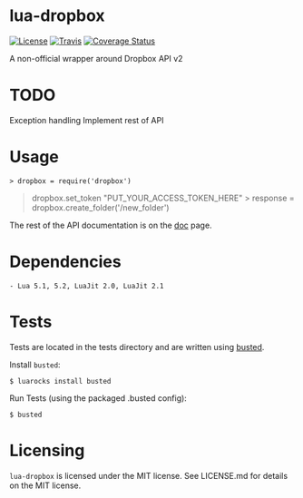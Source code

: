 lua-dropbox
====
[![License](http://img.shields.io/badge/License-MIT-brightgreen.svg)](LICENSE)
[![Travis](https://img.shields.io/travis/louis77/lua-dropbox.svg)]()
[![Coverage Status](https://coveralls.io/repos/louis77/lua-dropbox/badge.svg?branch=master&service=github)](https://coveralls.io/github/louis77/lua-dropbox?branch=master)


A non-official wrapper around Dropbox API v2

TODO
====
Exception handling
Implement rest of API


Usage
====

	> dropbox = require('dropbox')
  > dropbox.set_token "PUT_YOUR_ACCESS_TOKEN_HERE"
	> response = dropbox.create_folder('/new_folder')

The rest of the API documentation is on the [doc](http://github.com/louis77/lua-dropbox/doc) page.


Dependencies
====

 	- Lua 5.1, 5.2, LuaJit 2.0, LuaJit 2.1


Tests
====

Tests are located in the tests directory and are written using [busted](http://olivinelabs.com/busted/ "Busted home page").

Install `busted`:

	$ luarocks install busted

Run Tests (using the packaged .busted config):

	$ busted

Licensing
====

`lua-dropbox` is licensed under the MIT license. See LICENSE.md for details on the MIT license.
